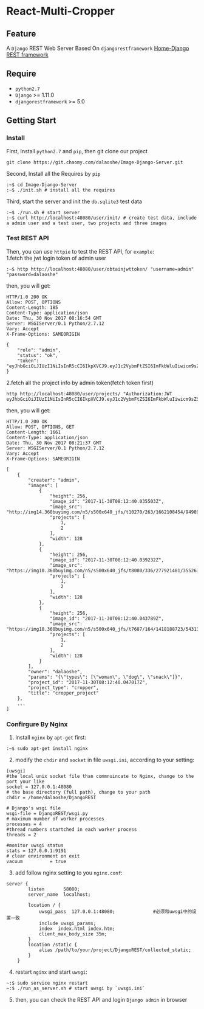 # React-Multi-Cropper



## Feature
A `Django` REST Web Server Based On `djangorestframework` [Home-Django REST framework](http://www.django-rest-framework.org/)
## Require
- `python2.7`
- `Django` >= 1.11.0  
- `djangorestframework` >= 5.0


## Getting Start

### Install
First, Install `python2.7` and `pip`, then git clone our project
```
git clone https://git.chaomy.com/dalaoshe/Image-Django-Server.git
```
Second, Install all the Requires by `pip`
```
:~$ cd Image-Django-Server
:~$ ./init.sh # install all the requires
```
Third, start the server and init the `db.sqlite3` test data
```
:~$ ./run.sh # start server
:~$ curl http://localhost:48080/user/init/ # create test data, include a admin user and a test user, two projects and three images
``` 
### Test REST API
Then, you can use `httpie` to test the REST API, for `example`:  
1.fetch the jwt login token of admin user 
```
:~$ http http://localhost:48080/user/obtainjwttoken/ "username=admin" "password=dalaoshe" 
```
then, you will get:
```
HTTP/1.0 200 OK
Allow: POST, OPTIONS
Content-Length: 185
Content-Type: application/json
Date: Thu, 30 Nov 2017 08:16:54 GMT
Server: WSGIServer/0.1 Python/2.7.12
Vary: Accept
X-Frame-Options: SAMEORIGIN

{
    "role": "admin", 
    "status": "ok", 
    "token": "eyJhbGciOiJIUzI1NiIsInR5cCI6IkpXVCJ9.eyJ1c2VybmFtZSI6ImFkbWluIiwicm9sZSI6ImFkbWluIiwidXNlcl9pZCI6Mn0.1pTTHYtOmycYNtLOEHZJEwhgekdw8gGAgJYt1EF5pn0"
}

```
2.fetch all the project info by admin token(fetch token first)
```
http http://localhost:48080/user/projects/ "Authorization:JWT eyJhbGciOiJIUzI1NiIsInR5cCI6IkpXVCJ9.eyJ1c2VybmFtZSI6ImFkbWluIiwicm9sZSI6ImFkbWluIiwidXNlcl9pZCI6Mn0.1pTTHYtOmycYNtLOEHZJEwhgekdw8gGAgJYt1EF5pn0"
```
then, you will get:
```
HTTP/1.0 200 OK
Allow: POST, OPTIONS, GET
Content-Length: 1661
Content-Type: application/json
Date: Thu, 30 Nov 2017 08:21:37 GMT
Server: WSGIServer/0.1 Python/2.7.12
Vary: Accept
X-Frame-Options: SAMEORIGIN

[
    {
        "creater": "admin", 
        "images": [
            {
                "height": 256, 
                "image_id": "2017-11-30T08:12:40.035503Z", 
                "image_src": "http://img14.360buyimg.com/n5/s500x640_jfs/t10270/263/1662108454/94989/e9c4a3fb/59e44eabNc1cbd5ef.jpg", 
                "projects": [
                    1, 
                    2
                ], 
                "width": 128
            }, 
            {
                "height": 256, 
                "image_id": "2017-11-30T08:12:40.039232Z", 
                "image_src": "https://img10.360buyimg.com/n5/s500x640_jfs/t8080/336/277921481/355263/bbdf4bc2/59a51616Nde18895a.jpg!cc_50x64.jpg", 
                "projects": [
                    1, 
                    2
                ], 
                "width": 128
            }, 
            {
                "height": 256, 
                "image_id": "2017-11-30T08:12:40.043789Z", 
                "image_src": "https://img10.360buyimg.com/n5/s500x640_jfs/t7687/164/1418188723/543130/fd1af88e/599ce253N071b3037.png!cc_50x64.jpg", 
                "projects": [
                    1, 
                    2
                ], 
                "width": 128
            }
        ], 
        "owner": "dalaoshe", 
        "params": "{\"types\": [\"woman\", \"dog\", \"snack\"]}", 
        "project_id": "2017-11-30T08:12:40.047017Z", 
        "project_type": "cropper", 
        "title": "cropper_project"
    },
    ...
]
```
### Confirgure By Nginx

1. Install `nginx` by `apt-get` first: 
```
:~$ sudo apt-get install nginx
```
2. modify the `chdir` and `socket` in file `uwsgi.ini`, according to your setting:
```
[uwsgi]
#the local unix socket file than commnuincate to Nginx, change to the port your like
socket = 127.0.0.1:48080
# the base directory (full path), change to your path
chdir = /home/dalaoshe/DjangoREST 

# Django's wsgi file
wsgi-file = DjangoREST/wsgi.py
# maximum number of worker processes
processes = 4
#thread numbers startched in each worker process
threads = 2
 
#monitor uwsgi status
stats = 127.0.0.1:9191
# clear environment on exit
vacuum          = true
```  
3. add follow nginx setting to you `nginx.conf`:
```
server {
        listen       58080;
        server_name  localhost;
        
        location / {            
            uwsgi_pass  127.0.0.1:48080;              #必须和uwsgi中的设置一致
            include uwsgi_params;
			index  index.html index.htm;
            client_max_body_size 35m;
        }
		location /static {
			alias /path/to/your/project/DjangoREST/collected_static;
		}
    }
```
4. restart `nginx` and start `uwsgi`:
```
~:$ sudo service nginx restart
~:$ ./run_as_server.sh # start uwsgi by `uwsgi.ini`
```
5. then, you can check the REST API and login `Django admin` in browser



